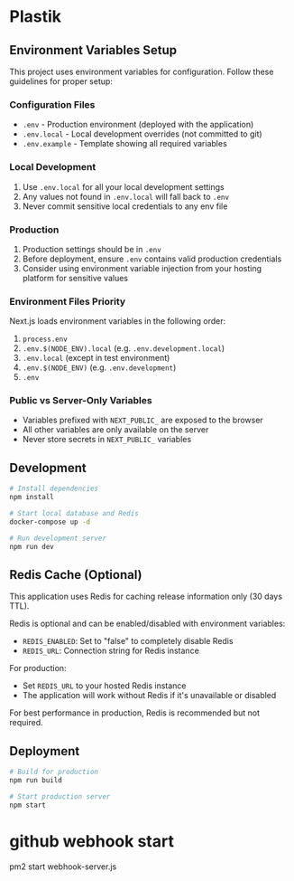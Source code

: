 # Plastik

## Environment Variables Setup

This project uses environment variables for configuration. Follow these guidelines for proper setup:

### Configuration Files

- `.env` - Production environment (deployed with the application)
- `.env.local` - Local development overrides (not committed to git)
- `.env.example` - Template showing all required variables

### Local Development

1. Use `.env.local` for all your local development settings
2. Any values not found in `.env.local` will fall back to `.env`
3. Never commit sensitive local credentials to any env file

### Production

1. Production settings should be in `.env`
2. Before deployment, ensure `.env` contains valid production credentials
3. Consider using environment variable injection from your hosting platform for sensitive values

### Environment Files Priority

Next.js loads environment variables in the following order:

1. `process.env`
2. `.env.$(NODE_ENV).local` (e.g. `.env.development.local`)
3. `.env.local` (except in test environment)
4. `.env.$(NODE_ENV)` (e.g. `.env.development`)
5. `.env`

### Public vs Server-Only Variables

- Variables prefixed with `NEXT_PUBLIC_` are exposed to the browser
- All other variables are only available on the server
- Never store secrets in `NEXT_PUBLIC_` variables

## Development

```bash
# Install dependencies
npm install

# Start local database and Redis
docker-compose up -d

# Run development server
npm run dev
```

## Redis Cache (Optional)

This application uses Redis for caching release information only (30 days TTL).

Redis is optional and can be enabled/disabled with environment variables:
- `REDIS_ENABLED`: Set to "false" to completely disable Redis
- `REDIS_URL`: Connection string for Redis instance

For production:
- Set `REDIS_URL` to your hosted Redis instance
- The application will work without Redis if it's unavailable or disabled

For best performance in production, Redis is recommended but not required.

## Deployment

```bash
# Build for production
npm run build

# Start production server
npm start
```

# github webhook start
pm2 start webhook-server.js